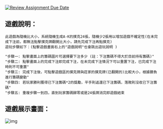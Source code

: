 [![Review Assignment Due Date](https://classroom.github.com/assets/deadline-readme-button-24ddc0f5d75046c5622901739e7c5dd533143b0c8e959d652212380cedb1ea36.svg)](https://classroom.github.com/a/RBF7YxKR)

## 遊戲說明：

    此遊戲為隨機比大小，系統隨機生成A-K的撲克24張，隨機少2張用以增加遊戲不確定性(在未完成下注前，都無法點擊撲克牌翻開比大小，請先完成下注再點撲克)
    遊玩步驟如下：(點擊遊戲畫面右上的"遊戲說明"也會跳出遊玩說明 )

    "步驟一: 點擊畫面上的籌碼圖片可選擇要下注多少 (註：下注籌碼不得大於目前持有籌碼)"
    "步驟二: 點擊畫面上的完成下注即完成下注，在未完成下注情況下可以重置下注，已完成下注時則不可重置"
    "步驟三: 完成下注後，可點擊遊戲區的撲克牌與莊家的撲克牌(已翻開的)比較大小，根據勝負進行籌碼變動"
    "步驟四: 若玩家勝利獲得已下注籌碼*2的獎勵，平手則返還已下注籌碼，落敗則沒收已下注籌碼"
    "步驟五: 重複步驟一到四，直到玩家籌碼歸零或是24張牌消完即遊戲結束

## 遊戲展示畫面：

![img]()
